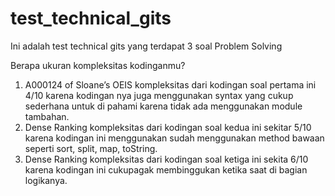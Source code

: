 # test_technical_gits
Ini adalah test technical gits yang terdapat  3 soal Problem Solving

Berapa ukuran kompleksitas kodinganmu? 

1. A000124 of Sloane’s OEIS kompleksitas dari kodingan soal pertama ini 4/10 karena kodingan nya juga menggunakan syntax yang cukup sederhana untuk di pahami karena tidak ada menggunakan module tambahan.
2. Dense Ranking kompleksitas dari kodingan soal kedua ini sekitar 5/10 karena kodingan ini menggunakan sudah menggunakan method bawaan seperti sort, split, map, toString.
3. Dense Ranking kompleksitas dari kodingan soal ketiga ini sekita 6/10 karena kodingan ini cukupagak  membinggukan ketika saat di bagian logikanya.

   
